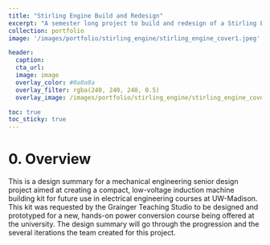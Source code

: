```yaml
---
title: "Stirling Engine Build and Redesign"
excerpt: "A semester long project to build and redesign of a Stirling Engine."
collection: portfolio
image: '/images/portfolio/stirling_engine/stirling_engine_cover1.jpeg'

header: 
  caption: 
  cta_url:
  image: image
  overlay_color: #0a0a0a
  overlay_filter: rgba(240, 240, 240, 0.5)
  overlay_image: /images/portfolio/stirling_engine/stirling_engine_cover1.jpeg

toc: true
toc_sticky: true
---
```


# 0. Overview

This is a design summary for a mechanical engineering senior design project aimed at creating a compact, low-voltage induction machine building kit for future use in electrical engineering courses at UW-Madison. This kit was requested by the Grainger Teaching Studio to be designed and prototyped for a new, hands-on power conversion course being offered at the university. The design summary will go through the progression and the several iterations the team created for this project.